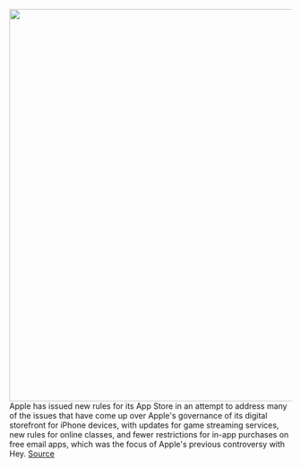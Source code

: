 <img src='https://cdn.vox-cdn.com/thumbor/sqOe0b3a47SyxACcNKS7znlkc6M=/0x0:2040x1360/1200x800/filters:focal(857x517:1183x843)/cdn.vox-cdn.com/uploads/chorus_image/image/67391069/acastro_170731_1777_0002_v2.0.jpg' width='700px' /><br/>
Apple has issued new rules for its App Store in an attempt to address many of the issues that have come up over Apple's governance of its digital storefront for iPhone devices, with updates for game streaming services, new rules for online classes, and fewer restrictions for in-app purchases on free email apps, which was the focus of Apple's previous controversy with Hey.
<a href='https://www.theverge.com/2020/9/11/21432695/apple-new-app-store-guidelines-streaming-game-services-email-purchases'> Source <a/>